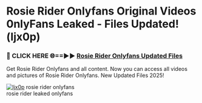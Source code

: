 # Rosie Rider Onlyfans Original Videos 0nlyFans Leaked - Files Updated! (ljx0p)

<h3>🔴 CLICK HERE 🌐==►► <a href="https://tinyurl.com/2wckxsce" rel="nofollow">Rosie Rider Onlyfans Updated Files</a></h3>

Get Rosie Rider Onlyfans and all content. Now you can access all videos and pictures of Rosie Rider Onlyfans. New Updated Files 2025!

[![ljx0p](https://i.imgur.com/AFduVYN.gif)](https://tinyurl.com/2wckxsce)
rosie rider onlyfans<br>
rosie rider leaked onlyfans